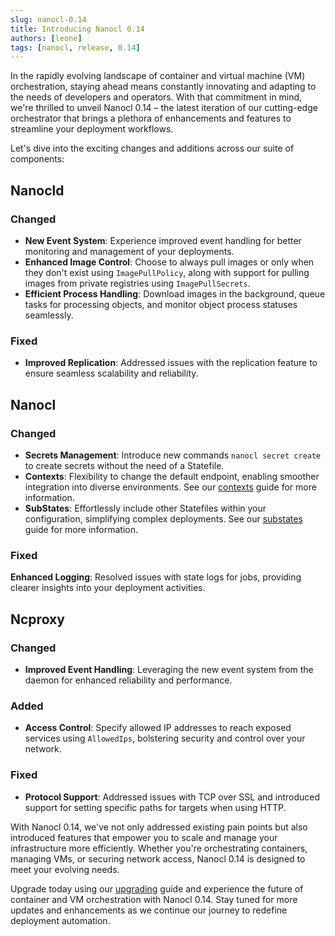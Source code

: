 ```yaml
---
slug: nanocl-0.14
title: Introducing Nanocl 0.14
authors: [leone]
tags: [nanocl, release, 0.14]
---
```


In the rapidly evolving landscape of container and virtual machine (VM) orchestration, staying ahead means constantly innovating and adapting to the needs of developers and operators. With that commitment in mind, we're thrilled to unveil Nanocl 0.14 – the latest iteration of our cutting-edge orchestrator that brings a plethora of enhancements and features to streamline your deployment workflows.

<!--truncate-->

Let's dive into the exciting changes and additions across our suite of components:

## Nanocld

### Changed

- **New Event System**: Experience improved event handling for better monitoring and management of your deployments.
- **Enhanced Image Control**: Choose to always pull images or only when they don't exist using `ImagePullPolicy`, along with support for pulling images from private registries using `ImagePullSecrets`.
- **Efficient Process Handling**: Download images in the background, queue tasks for processing objects, and monitor object process statuses seamlessly.

### Fixed

- **Improved Replication**: Addressed issues with the replication feature to ensure seamless scalability and reliability.

## Nanocl

### Changed

- **Secrets Management**: Introduce new commands `nanocl secret create` to create secrets without the need of a Statefile.
- **Contexts**: Flexibility to change the default endpoint, enabling smoother integration into diverse environments.
See our [contexts][contexts] guide for more information.
- **SubStates**: Effortlessly include other Statefiles within your configuration, simplifying complex deployments.
See our [substates][substates] guide for more information.

### Fixed

**Enhanced Logging**: Resolved issues with state logs for jobs, providing clearer insights into your deployment activities.

## Ncproxy

### Changed

- **Improved Event Handling**: Leveraging the new event system from the daemon for enhanced reliability and performance.

### Added

- **Access Control**: Specify allowed IP addresses to reach exposed services using `AllowedIps`, bolstering security and control over your network.

### Fixed

- **Protocol Support**: Addressed issues with TCP over SSL and introduced support for setting specific paths for targets when using HTTP.

With Nanocl 0.14, we've not only addressed existing pain points but also introduced features that empower you to scale and manage your infrastructure more efficiently. Whether you're orchestrating containers, managing VMs, or securing network access, Nanocl 0.14 is designed to meet your evolving needs.

Upgrade today using our [upgrading][upgrading] guide and experience the future of container and VM orchestration with Nanocl 0.14. Stay tuned for more updates and enhancements as we continue our journey to redefine deployment automation.

[substates]: /guides/nanocl/advanced-usage/substate
[contexts]: /guides/nanocl/advanced-usage/contexts
[upgrading]: /manuals/nanocl/upgrade
